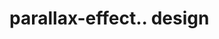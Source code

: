 # parallax-effect.. design                                                                                                                                                                                                              
                                     

